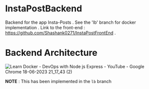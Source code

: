 # InstaPostBackend
Backend for the app Insta-Posts . See the 'lb' branch for docker implementation . Link to the front-end : https://github.com/Shashank0271/InstaPostFrontEnd . 

# Backend Architecture 

![Learn Docker - DevOps with Node js   Express - YouTube - Google Chrome 18-06-2023 21_17_43 (2)](https://github.com/Shashank0271/InstaPostBackend/assets/90961736/bc9ad4bb-1d76-4bf8-ba2c-3662b39d8754)

**NOTE** : This has been implemented in the ```lb``` branch
